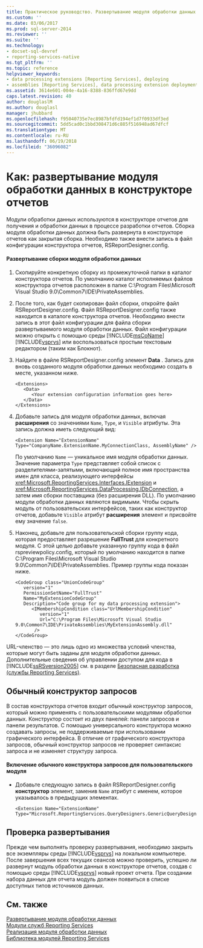 ```yaml
---
title: Практическое руководство. Развертывание модуля обработки данных в конструкторе отчетов | Документы Майкрософт
ms.custom: ''
ms.date: 03/06/2017
ms.prod: sql-server-2014
ms.reviewer: ''
ms.suite: ''
ms.technology:
- docset-sql-devref
- reporting-services-native
ms.tgt_pltfrm: ''
ms.topic: reference
helpviewer_keywords:
- data processing extensions [Reporting Services], deploying
- assemblies [Reporting Services], data processing extension deployments
ms.assetid: 3614e601-004e-4a16-8388-836ffd67e9dd
caps.latest.revision: 40
author: douglaslM
ms.author: douglasl
manager: jhubbard
ms.openlocfilehash: f95040735e7ec8987bfdfd194ef1d7f0933df3ed
ms.sourcegitcommit: 5dd5cad0c1bbd308471d6c885f516948ad67dfcf
ms.translationtype: MT
ms.contentlocale: ru-RU
ms.lasthandoff: 06/19/2018
ms.locfileid: "36096082"
---
```

# <a name="how-to-deploy-a-data-processing-extension-to-report-designer"></a>Как: развертывание модуля обработки данных в конструкторе отчетов
  Модули обработки данных используются в конструкторе отчетов для получения и обработки данных в процессе разработки отчетов. Сборка модуля обработки данных должна быть развернута в конструкторе отчетов как закрытая сборка. Необходимо также внести запись в файл конфигурации конструктора отчетов, RSReportDesigner.config.  
  
#### <a name="to-deploy-a-data-processing-extension-assembly"></a>Развертывание сборки модуля обработки данных  
  
1.  Скопируйте конкретную сборку из промежуточной папки в каталог конструктора отчетов. По умолчанию каталог исполняемых файлов конструктора отчетов расположен в папке C:\Program Files\Microsoft Visual Studio 9.0\Common7\IDE\PrivateAssemblies.  
  
2.  После того, как будет скопирован файл сборки, откройте файл RSReportDesigner.config. Файл RSReportDesigner.config также находится в каталоге конструктора отчетов. Необходимо внести запись в этот файл конфигурации для файла сборки развертываемого модуля обработки данных. Файл конфигурации можно открыть с помощью среды [!INCLUDE[msCoName](../../../includes/msconame-md.md)] [!INCLUDE[vsprvs](../../../includes/vsprvs-md.md)] или воспользоваться простым текстовым редактором (таким как Блокнот).  
  
3.  Найдите в файле RSReportDesigner.config элемент **Data** . Запись для вновь созданного модуля обработки данных необходимо создать в месте, указанном ниже.  
  
    ```  
    <Extensions>  
       <Data>  
          <Your extension configuration information goes here>  
       </Data>  
    </Extensions>  
    ```  
  
4.  Добавьте запись для модуля обработки данных, включая **расширения** со значениями `Name`, `Type`, и `Visible` атрибуты. Эта запись должна иметь следующий вид:  
  
    ```  
    <Extension Name="ExtensionName" Type="CompanyName.ExtensionName.MyConnectionClass, AssemblyName" />  
    ```  
  
     По умолчанию `Name` — уникальное имя модуля обработки данных. Значение параметра `Type` представляет собой список с разделителями-запятыми, включающий полное имя пространства имен для класса, реализующего интерфейсы <xref:Microsoft.ReportingServices.Interfaces.IExtension> и <xref:Microsoft.ReportingServices.DataProcessing.IDbConnection>, а затем имя сборки поставщика (без расширения DLL). По умолчанию модули обработки данных являются видимыми. Чтобы скрыть модуль от пользовательских интерфейсов, таких как конструктор отчетов, добавьте `Visible` атрибут **расширения** элемент и присвойте ему значение `false`.  
  
5.  Наконец, добавьте для пользовательской сборки группу кода, которая предоставляет разрешение **FullTrust** для конкретного модуля. С этой целью добавьте указанную группу кода в файл rspreviewpolicy.config, который по умолчанию находится в папке C:\Program Files\Microsoft Visual Studio 9.0\Common7\IDE\PrivateAssemblies. Пример группы кода показан ниже.  
  
    ```  
    <CodeGroup class="UnionCodeGroup"  
       version="1"  
       PermissionSetName="FullTrust"  
       Name="MyExtensionCodeGroup"  
       Description="Code group for my data processing extension">  
          <IMembershipCondition class="UrlMembershipCondition"  
             version="1"  
             Url="C:\Program Files\Microsoft Visual Studio 9.0\Common7\IDE\PrivateAssemblies\MyExtensionAssembly.dll"  
           />  
    </CodeGroup>  
    ```  
  
 URL-членство — это лишь одно из множества условий членства, которые могут быть заданы для модуля обработки данных. Дополнительные сведения об управлении доступом для кода в [!INCLUDE[ssRSversion2005](../../../includes/ssrsversion2005-md.md)] см. в разделе [Безопасная разработка (службы Reporting Services)](../secure-development/secure-development-reporting-services.md).  
  
## <a name="generic-query-designer"></a>Обычный конструктор запросов  
 В состав конструктора отчетов входит обычный конструктор запросов, который можно применять с пользовательскими модулями обработки данных. Конструктор состоит из двух панелей: панели запросов и панели результатов. С помощью универсального конструктора можно создавать запросы, не поддерживаемые при использовании графического интерфейса. В отличие от графического конструктора запросов, обычный конструктор запросов не проверяет синтаксис запроса и не изменяет структуру запроса.  
  
#### <a name="to-enable-the-generic-query-designer-for-a-custom-extension"></a>Включение обычного конструктора запросов для пользовательского модуля  
  
-   Добавьте следующую запись в файл RSReportDesigner.config **конструктор** элемент, заменив `Name` атрибут с именем, которое указывалось в предыдущих элементах.  
  
    ```  
    <Extension Name="ExtensionName" Type="Microsoft.ReportingServices.QueryDesigners.GenericQueryDesigner,Microsoft.ReportingServices.QueryDesigners"/>  
    ```  
  
## <a name="verifying-the-deployment"></a>Проверка развертывания  
 Прежде чем выполнять проверку развертывания, необходимо закрыть все экземпляры среды [!INCLUDE[vsprvs](../../../includes/vsprvs-md.md)] на локальном компьютере. После завершения всех текущих сеансов можно проверить, успешно ли развернут модуль обработки данных в конструкторе отчетов, создав с помощью среды [!INCLUDE[vsprvs](../../../includes/vsprvs-md.md)] новый проект отчета. При создании набора данных для отчета модуль должен появиться в списке доступных типов источников данных.  
  
## <a name="see-also"></a>См. также  
 [Развертывание модуля обработки данных](deploying-a-data-processing-extension.md)   
 [Модули служб Reporting Services](../reporting-services-extensions.md)   
 [Реализация модуля обработки данных](implementing-a-data-processing-extension.md)   
 [Библиотека модулей Reporting Services](../reporting-services-extension-library.md)  
  
  